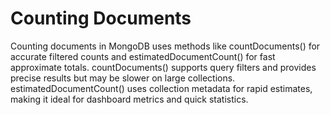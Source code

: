 # Counting Documents

Counting documents in MongoDB uses methods like countDocuments() for accurate filtered counts and estimatedDocumentCount() for fast approximate totals. countDocuments() supports query filters and provides precise results but may be slower on large collections. estimatedDocumentCount() uses collection metadata for rapid estimates, making it ideal for dashboard metrics and quick statistics.
